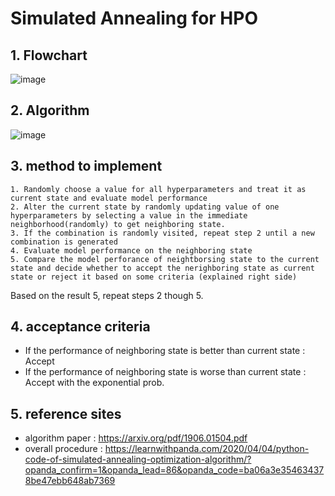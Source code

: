 # Simulated Annealing for HPO

## 1. Flowchart

![image](https://user-images.githubusercontent.com/49298791/89750327-79ebba80-db06-11ea-9297-2660e4008152.png)

## 2. Algorithm 

![image](https://user-images.githubusercontent.com/49298791/89750310-64769080-db06-11ea-972f-b9f08ad3e6b2.png)

## 3. method to implement 
	1. Randomly choose a value for all hyperparameters and treat it as current state and evaluate model performance
	2. Alter the current state by randomly updating value of one hyperparameters by selecting a value in the immediate neighborhood(randomly) to get neighboring state.
	3. If the combination is randomly visited, repeat step 2 until a new combination is generated
	4. Evaluate model performance on the neighboring state
	5. Compare the model perforance of neightborsing state to the current state and decide whether to accept the nerighboring state as current state or reject it based on some criteria (explained right side)
Based on the result 5, repeat steps 2 though 5.

## 4. acceptance criteria
- If the performance of neighboring state is better than current state : Accept
- If the performance of neighboring state is worse than current state : Accept with the exponential prob.

## 5. reference sites
- algorithm paper : https://arxiv.org/pdf/1906.01504.pdf
- overall procedure : https://learnwithpanda.com/2020/04/04/python-code-of-simulated-annealing-optimization-algorithm/?opanda_confirm=1&opanda_lead=86&opanda_code=ba06a3e354634378be47ebb648ab7369
